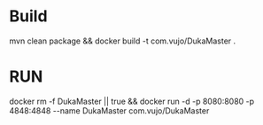 # Build
mvn clean package && docker build -t com.vujo/DukaMaster .

# RUN

docker rm -f DukaMaster || true && docker run -d -p 8080:8080 -p 4848:4848 --name DukaMaster com.vujo/DukaMaster 